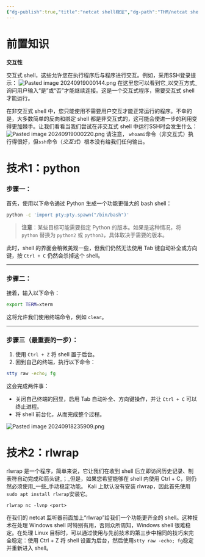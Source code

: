 ```yaml
---
{"dg-publish":true,"title":"netcat shell稳定","dg-path":"THM/netcat shell稳定.md","permalink":"/THM/netcat shell稳定/","dgPassFrontmatter":true}
---
```


# 前置知识

**交互性**

交互式 shell，这些允许您在执行程序后与程序进行交互。例如，采用SSH登录提示：
![Pasted image 20240919000144.png](/img/user/picture/Pasted%20image%2020240919000144.png)
在这里您可以看到它_以交互方式_询问用户输入“是”或“否”才能继续连接。这是一个交互式程序，需要交互式 shell 才能运行。

在非交互式 shell 中，您只能使用不需要用户交互才能正常运行的程序。不幸的是，大多数简单的反向和绑定 shell 都是非交互式的，这可能会使进一步的利用变得更加棘手。让我们看看当我们尝试在非交互式 shell 中运行SSH时会发生什么：
![Pasted image 20240919000220.png](/img/user/picture/Pasted%20image%2020240919000220.png)
请注意， `whoami`命令（非交互式）执行得很好，但`ssh`命令（_交互式_）根本没有给我们任何输出。


# 技术1：python

### 步骤一：

首先，使用以下命令通过 Python 生成一个功能更强大的 bash shell：

```bash
python -c 'import pty;pty.spawn("/bin/bash")'
```

> **注意**：某些目标可能需要指定 Python 的版本。如果是这种情况，将 `python` 替换为 `python2` 或 `python3`，具体取决于需要的版本。

此时，shell 的界面会稍微美观一些，但我们仍然无法使用 Tab 键自动补全或方向键，按 `Ctrl + C` 仍然会杀掉这个 shell。

---

### 步骤二：

接着，输入以下命令：

```bash
export TERM=xterm
```

这将允许我们使用终端命令，例如 `clear`。

---

### 步骤三（最重要的一步）：

1. 使用 `Ctrl + Z` 将 shell 置于后台。
2. 回到自己的终端，执行以下命令：

```bash
stty raw -echo; fg
```

这会完成两件事：

- 关闭自己终端的回显，启用 Tab 自动补全、方向键操作，并让 `Ctrl + C` 可以终止进程。
- 将 shell 前台化，从而完成整个过程。

![Pasted image 20240918235909.png](/img/user/picture/Pasted%20image%2020240918235909.png)

# 技术2：rlwrap
rlwrap 是一个程序，简单来说，它让我们在收到 shell 后立即访问历史记录、制表符自动完成和箭头键_；_但是，如果您希望能够在 shell 内使用 Ctrl + C，则仍然必须使用_一些_手动稳定功能。 Kali 上默认没有安装 rlwrap，因此首先使用`sudo apt install rlwrap`安装它。

```shell
rlwrap nc -lvnp <port>
```
在我们的 netcat 监听器前面加上“rlwrap”给我们一个功能更齐全的 shell。这种技术在处理 Windows shell 时特别有用，否则众所周知，Windows shell 很难稳定。在处理 Linux 目标时，可以通过使用与先前技术的第三步中相同的技巧来完全稳定：使用 Ctrl + Z 将 shell 设置为后台，然后使用`stty raw -echo; fg`稳定并重新进入 shell。

